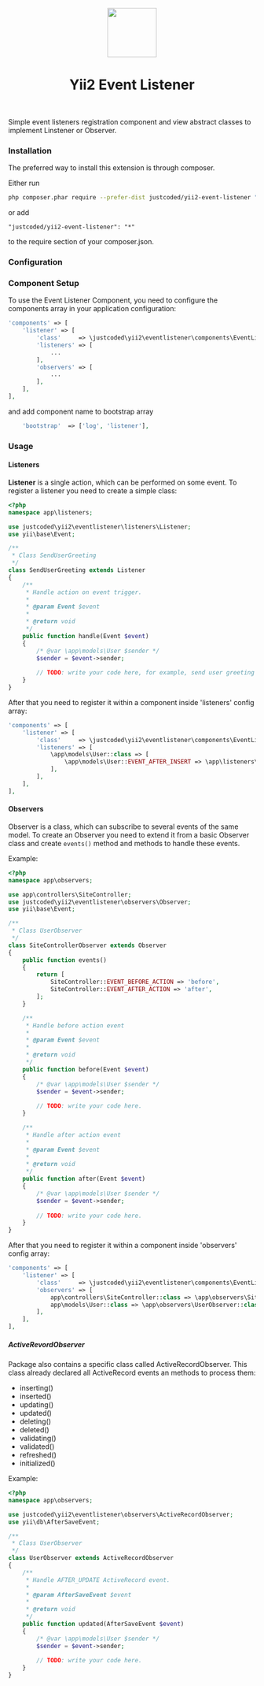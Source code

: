 <p align="center">
    <a href="https://github.com/yiisoft" target="_blank">
        <img src="https://avatars0.githubusercontent.com/u/993323" height="100px">
    </a>
    <h1 align="center">Yii2 Event Listener</h1>
    <br>
</p>

Simple event listeners registration component and view abstract classes to implement Linstener or Observer.

### Installation

The preferred way to install this extension is through composer.

Either run

```bash
php composer.phar require --prefer-dist justcoded/yii2-event-listener "*"
```

or add

```
"justcoded/yii2-event-listener": "*"
```

to the require section of your composer.json.

### Configuration

### Component Setup

To use the Event Listener Component, you need to configure the components array in your application configuration:

```php
'components' => [
    'listener' => [
        'class'     => \justcoded\yii2\eventlistener\components\EventListener::class,
        'listeners' => [
        	...
        ],
        'observers' => [
        	...
        ],
    ],
],
```

and add component name to bootstrap array

```php
    'bootstrap'  => ['log', 'listener'],
```

### Usage

#### Listeners

**Listener** is a single action, which can be performed on some event. To register a listener you need to create a simple class:

```php
<?php
namespace app\listeners;

use justcoded\yii2\eventlistener\listeners\Listener;
use yii\base\Event;

/**
 * Class SendUserGreeting
 */
class SendUserGreeting extends Listener
{
	/**
	 * Handle action on event trigger.
	 *
	 * @param Event $event
	 *
	 * @return void
	 */
	public function handle(Event $event)
	{
		/* @var \app\models\User $sender */
		$sender = $event->sender;
		
		// TODO: write your code here, for example, send user greeting email after it was registered or created.
	}
}

```

After that you need to register it within a component inside 'listeners' config array:

```php
'components' => [
    'listener' => [
        'class'     => \justcoded\yii2\eventlistener\components\EventListener::class,
        'listeners' => [
        	\app\models\User::class => [
				\app\models\User::EVENT_AFTER_INSERT => \app\listeners\SendUserGreeting::class,
			],
        ],
    ],
],
```

#### Observers

Observer is a class, which can subscribe to several events of the same model. To create an 
Observer you need to extend it from a basic Observer class and create `events()` method and methods to 
handle these events. 

Example:

```php
<?php
namespace app\observers;

use app\controllers\SiteController;
use justcoded\yii2\eventlistener\observers\Observer;
use yii\base\Event;

/**
 * Class UserObserver
 */
class SiteControllerObserver extends Observer
{
	public function events()
	{
		return [
			SiteController::EVENT_BEFORE_ACTION => 'before',
			SiteController::EVENT_AFTER_ACTION => 'after',
		];
	}

	/**
	 * Handle before action event
	 *
	 * @param Event $event
	 *
	 * @return void
	 */
	public function before(Event $event)
	{
		/* @var \app\models\User $sender */
		$sender = $event->sender;
		
		// TODO: write your code here.
	}

	/**
	 * Handle after action event
	 *
	 * @param Event $event
	 *
	 * @return void
	 */
	public function after(Event $event)
	{
		/* @var \app\models\User $sender */
		$sender = $event->sender;
		
		// TODO: write your code here.
	}	
}
```

After that you need to register it within a component inside 'observers' config array:

```php
'components' => [
    'listener' => [
        'class'     => \justcoded\yii2\eventlistener\components\EventListener::class,
        'observers' => [
        	app\controllers\SiteController::class => \app\observers\SiteControllerObserver::class,
        	app\models\User::class => \app\observers\UserObserver::class,
        ],
    ],
],
```

##### ActiveRevordObserver

Package also contains a specific class called ActiveRecordObserver. 
This class already declared all ActiveRecord events an methods to process them:

* inserting()
* inserted()
* updating()
* updated()
* deleting()
* deleted()
* validating()
* validated()
* refreshed()
* initialized()

Example:

```php
<?php
namespace app\observers;

use justcoded\yii2\eventlistener\observers\ActiveRecordObserver;
use yii\db\AfterSaveEvent;

/**
 * Class UserObserver
 */
class UserObserver extends ActiveRecordObserver
{
	/**
	 * Handle AFTER_UPDATE ActiveRecord event.
	 *
	 * @param AfterSaveEvent $event
	 *
	 * @return void
	 */
	public function updated(AfterSaveEvent $event)
	{
		/* @var \app\models\User $sender */
		$sender = $event->sender;
		
		// TODO: write your code here.
	}
}

```